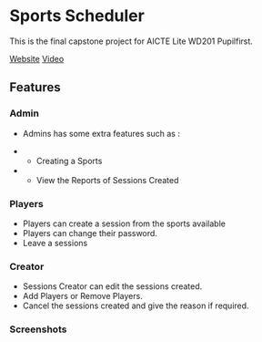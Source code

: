 # Sports Scheduler

This is the final capstone project for AICTE Lite WD201 Pupilfirst.

[Website](https://sports-scheduler-rishith.onrender.com)
[Video](https://www.loom.com/share/5c5622f7cb544c19a15a71a0a4189806?sid=526bfcc1-6972-4e02-8942-005763d2fab2)

## Features

### Admin

- Admins has some extra features such as :

- - Creating a Sports
- - View the Reports of Sessions Created

### Players

- Players can create a session from the sports available
- Players can change their password.
- Leave a sessions

### Creator

- Sessions Creator can edit the sessions created.
- Add Players or Remove Players.
- Cancel the sessions created and give the reason if required.


### Screenshots
